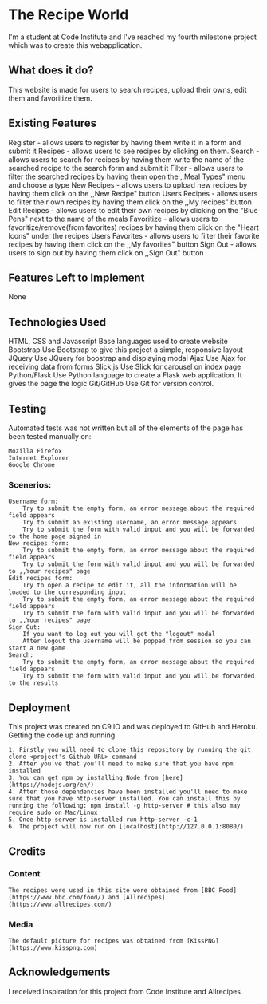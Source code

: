 # The Recipe World

I'm a student at Code Institute and I've reached my fourth milestone project which was to create this webapplication.

## What does it do?

This website is made for users to search recipes, upload their owns, edit them and favoritize them.

## Existing Features

Register        - allows users to register by having them write it in a form and submit it
Recipes         - allows users to see recipes by clicking on them.
Search          - allows users to search for recipes by having them write the name of the searched recipe to the search form and submit it
Filter          - allows users to filter the searched recipes by having them open the ,,Meal Types" menu and choose a type
New Recipes     - allows users to upload new recipes by having them click on the ,,New Recipe" button
Users Recipes   - allows users to filter their own recipes by having them click on the ,,My recipes" button
Edit Recipes    - allows users to edit their own recipes by clicking on the "Blue Pens" next to the name of the meals
Favoritize      - allows users to favoritize/remove(from favorites) recipes by having them click on the "Heart Icons" under the recipes
Users Favorites - allows users to filter their favorite recipes by having them click on the ,,My favorites" button
Sign Out        - allows users to sign out by having them click on ,,Sign Out" button

## Features Left to Implement

None

## Technologies Used

HTML, CSS and Javascript
    Base languages used to create website
Bootstrap
    Use Bootstrap to give this project a simple, responsive layout
JQuery
    Use JQuery for boostrap and displaying modal
Ajax
    Use Ajax for receiving data from forms
Slick.js
    Use Slick for carousel on index page
Python/Flask
    Use Python language to create a Flask web application.
    It gives the page the logic
Git/GitHub
    Use Git for version control.

## Testing

Automated tests was not written but all of the elements of the page has been tested manually on:

    Mozilla Firefox
    Internet Explorer
    Google Chrome

### Scenerios:

    Username form:
        Try to submit the empty form, an error message about the required field appears
        Try to submit an existing username, an error message appears
        Try to submit the form with valid input and you will be forwarded to the home page signed in
    New recipes form:
        Try to submit the empty form, an error message about the required field appears
        Try to submit the form with valid input and you will be forwarded to ,,Your recipes" page
    Edit recipes form:
        Try to open a recipe to edit it, all the information will be loaded to the corresponding input
        Try to submit the empty form, an error message about the required field appears
        Try to submit the form with valid input and you will be forwarded to ,,Your recipes" page
    Sign Out:
        If you want to log out you will get the "logout" modal
        After logout the username will be popped from session so you can start a new game
    Search:
        Try to submit the empty form, an error message about the required field appears
        Try to submit the form with valid input and you will be forwarded to the results

## Deployment

This project was created on C9.IO and was deployed to GitHub and Heroku.
Getting the code up and running

    1. Firstly you will need to clone this repository by running the git clone <project's Github URL> command
    2. After you've that you'll need to make sure that you have npm installed
    3. You can get npm by installing Node from [here](https://nodejs.org/en/)
    4. After those dependencies have been installed you'll need to make sure that you have http-server installed. You can install this by running the following: npm install -g http-server # this also may require sudo on Mac/Linux
    5. Once http-server is installed run http-server -c-1
    6. The project will now run on [localhost](http://127.0.0.1:8080/)

## Credits
### Content

    The recipes were used in this site were obtained from [BBC Food](https://www.bbc.com/food/) and [Allrecipes](https://www.allrecipes.com/)

### Media

    The default picture for recipes was obtained from [KissPNG](https://www.kisspng.com)

## Acknowledgements

I received inspiration for this project from Code Institute and Allrecipes